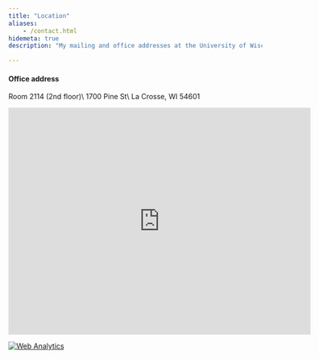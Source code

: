 ```yaml
---
title: "Location"
aliases:
    - /contact.html
hidemeta: true
description: "My mailing and office addresses at the University of Wisconsin-La Crosse."

---
```



#### Office address

Room 2114 (2nd floor)\\
1700 Pine St\\
La Crosse, WI 54601


<iframe src="https://www.google.com/maps/embed?pb=!1m18!1m12!1m3!1d1043.6694591793962!2d-91.23090571761371!3d43.81478748513122!2m3!1f0!2f0!3f0!3m2!1i1024!2i768!4f13.1!3m3!1m2!1s0x87f955c2c9436087%3A0x1de2862a3ea378a3!2sUWL%20Wittich%20Hall!5e0!3m2!1sen!2sus!4v1754994579861!5m2!1sen!2sus" width="600" height="450" style="border:0;" allowfullscreen="" loading="lazy" referrerpolicy="no-referrer-when-downgrade"></iframe>

<!-- Default Statcounter code for Personal Website
https://ahmedelfatmaoui.github.io/ -->
<script type="text/javascript">
var sc_project=12988052; 
var sc_invisible=1; 
var sc_security="0346b3d7"; 
</script>
<script type="text/javascript"
src="https://www.statcounter.com/counter/counter.js" async></script>
<noscript><div class="statcounter"><a title="Web Analytics"
href="https://statcounter.com/" target="_blank"><img class="statcounter"
src="https://c.statcounter.com/12988052/0/0346b3d7/1/" alt="Web Analytics"
referrerPolicy="no-referrer-when-downgrade"></a></div></noscript>
<!-- End of Statcounter Code -->




